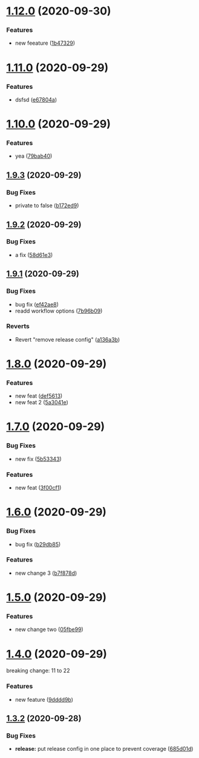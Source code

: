 # [1.12.0](https://github.com/hssngl/semantic-release-action-bug/compare/v1.11.0...v1.12.0) (2020-09-30)


### Features

* new feeature ([1b47329](https://github.com/hssngl/semantic-release-action-bug/commit/1b47329a853c49a36478692779605eb01342cb5d))

# [1.11.0](https://github.com/hssngl/semantic-release-action-bug/compare/v1.10.0...v1.11.0) (2020-09-29)


### Features

* dsfsd ([e67804a](https://github.com/hssngl/semantic-release-action-bug/commit/e67804a542202148600518d2e89a61df4737c6f2))

# [1.10.0](https://github.com/hssngl/semantic-release-action-bug/compare/v1.9.3...v1.10.0) (2020-09-29)


### Features

* yea ([79bab40](https://github.com/hssngl/semantic-release-action-bug/commit/79bab403b95c2b9872e65ad4af6680af4163026f))

## [1.9.3](https://github.com/hssngl/semantic-release-action-bug/compare/v1.9.2...v1.9.3) (2020-09-29)


### Bug Fixes

* private to false ([b172ed9](https://github.com/hssngl/semantic-release-action-bug/commit/b172ed999cb5f74edb7051bd2be3cbf558f45875))

## [1.9.2](https://github.com/hssngl/semantic-release-action-bug/compare/v1.9.1...v1.9.2) (2020-09-29)


### Bug Fixes

* a fix ([58d61e3](https://github.com/hssngl/semantic-release-action-bug/commit/58d61e3f019bfe133d273ca48e1ab7c4e83e6cc1))

## [1.9.1](https://github.com/hssngl/semantic-release-action-bug/compare/v1.9.0...v1.9.1) (2020-09-29)


### Bug Fixes

* bug fix ([ef42ae8](https://github.com/hssngl/semantic-release-action-bug/commit/ef42ae8b813eca7fbb55a4d49dab9b47dcf6fb80))
* readd workflow options ([7b96b09](https://github.com/hssngl/semantic-release-action-bug/commit/7b96b09cb6908c008f7d67a4ed2450de18bcd20c))


### Reverts

* Revert "remove release config" ([a136a3b](https://github.com/hssngl/semantic-release-action-bug/commit/a136a3b83f3e4ac665a2eddf982ba45e4832a41e))

# [1.8.0](https://github.com/hssngl/semantic-release-action-bug/compare/v1.7.0...v1.8.0) (2020-09-29)


### Features

* new feat ([def5613](https://github.com/hssngl/semantic-release-action-bug/commit/def5613467aabf0fdbb8ecebb2a7f6a36f82840a))
* new feat 2 ([5a3041e](https://github.com/hssngl/semantic-release-action-bug/commit/5a3041e0b6a95ca403f85c083885f702574b4489))

# [1.7.0](https://github.com/hssngl/semantic-release-action-bug/compare/v1.6.0...v1.7.0) (2020-09-29)


### Bug Fixes

* new fix ([5b53343](https://github.com/hssngl/semantic-release-action-bug/commit/5b53343648b2beb309f474defce9cf00b37b70be))


### Features

* new feat ([3f00cf1](https://github.com/hssngl/semantic-release-action-bug/commit/3f00cf1f945cdafc0a647f9ba9002904c42e601e))

# [1.6.0](https://github.com/hssngl/semantic-release-action-bug/compare/v1.5.0...v1.6.0) (2020-09-29)


### Bug Fixes

* bug fix ([b29db85](https://github.com/hssngl/semantic-release-action-bug/commit/b29db8501c2abbd17b82a9ac5ebd7065331554d6))


### Features

* new change 3 ([b7f878d](https://github.com/hssngl/semantic-release-action-bug/commit/b7f878dd8a359212c11dbda0f2b69c47f98f0901))

# [1.5.0](https://github.com/hssngl/semantic-release-action-bug/compare/v1.4.0...v1.5.0) (2020-09-29)

### Features

- new change two ([05fbe99](https://github.com/hssngl/semantic-release-action-bug/commit/05fbe9976d326df24da2018b3de051addf7262d6))

# [1.4.0](https://github.com/hssngl/semantic-release-action-bug/compare/v1.3.2...v1.4.0) (2020-09-29)

breaking change:
11 to 22

### Features

- new feature ([9dddd9b](https://github.com/hssngl/semantic-release-action-bug/commit/9dddd9bb0aa3c24d1389615c5d8f6c3b7fe1712a))

## [1.3.2](https://github.com/hssngl/semantic-release-action-bug/compare/v1.3.1...v1.3.2) (2020-09-28)

### Bug Fixes

- **release:** put release config in one place to prevent coverage ([685d01d](https://github.com/hssngl/semantic-release-action-bug/commit/685d01d910777ad364f269356408b1be663595bb))
